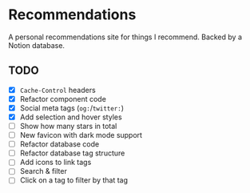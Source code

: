 # Recommendations

A personal recommendations site for things I recommend. Backed by a Notion database.

## TODO

- [x] `Cache-Control` headers
- [x] Refactor component code
- [x] Social meta tags (`og:`/`twitter:`)
- [x] Add selection and hover styles
- [ ] Show how many stars in total
- [ ] New favicon with dark mode support
- [ ] Refactor database code
- [ ] Refactor database tag structure
- [ ] Add icons to link tags
- [ ] Search & filter
- [ ] Click on a tag to filter by that tag